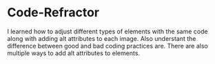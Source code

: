 # Code-Refractor

I learned how to adjust different types of elements with the same code along with adding alt attributes to each image.
Also understant the difference between good and bad coding practices are.
There are also multiple ways to add alt attributes to elements.
